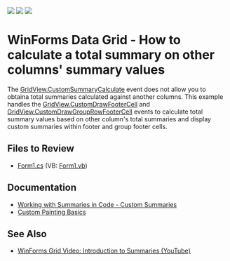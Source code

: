 <!-- default badges list -->
![](https://img.shields.io/endpoint?url=https://codecentral.devexpress.com/api/v1/VersionRange/128625840/13.1.4%2B)
[![](https://img.shields.io/badge/Open_in_DevExpress_Support_Center-FF7200?style=flat-square&logo=DevExpress&logoColor=white)](https://supportcenter.devexpress.com/ticket/details/E2488)
[![](https://img.shields.io/badge/📖_How_to_use_DevExpress_Examples-e9f6fc?style=flat-square)](https://docs.devexpress.com/GeneralInformation/403183)
<!-- default badges end -->

# WinForms Data Grid - How to calculate a total summary on other columns' summary values

The [GridView.CustomSummaryCalculate](https://docs.devexpress.com/WindowsForms/DevExpress.XtraGrid.Views.Grid.GridView.CustomSummaryCalculate) event does not allow you to obtaina total summaries calculated against another columns. This example handles the [GridView.CustomDrawFooterCell](https://docs.devexpress.com/WindowsForms/DevExpress.XtraGrid.Views.Grid.GridView.CustomDrawFooterCell) and [GridView.CustomDrawGroupRowFooterCell](https://docs.devexpress.com/WindowsForms/DevExpress.XtraGrid.Views.Grid.GridView.CustomDrawRowFooterCell) events to calculate total summary values based on other column's total summaries and display custom summaries within footer and group footer cells.


## Files to Review

* [Form1.cs](./CS/Q273845/Form1.cs) (VB: [Form1.vb](./VB/Q273845/Form1.vb))


## Documentation

* [Working with Summaries in Code - Custom Summaries](https://docs.devexpress.com/WindowsForms/701/controls-and-libraries/data-grid/summaries/working-with-summaries-in-code-custom-summaries)
* [Custom Painting Basics](https://docs.devexpress.com/WindowsForms/762/controls-and-libraries/data-grid/appearance-and-conditional-formatting/custom-painting/custom-painting-basics)


## See Also

* [WinForms Grid Video: Introduction to Summaries (YouTube)](https://youtu.be/3sc7ENaACVw?si=X70ObBxo7EfkeTLB)
